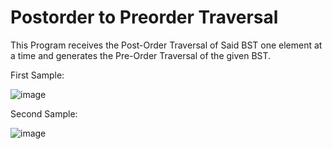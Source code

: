 # Postorder to Preorder Traversal
This Program receives the Post-Order Traversal of Said BST one element at a time and generates the Pre-Order Traversal of the given BST.

First Sample:

![image](https://user-images.githubusercontent.com/99765893/178119158-2a2c8cab-5206-4485-a590-ac0da7bb151f.png)

Second Sample:

![image](https://user-images.githubusercontent.com/99765893/178119192-9bf2332b-780a-4bbd-bf44-678cbb83aac4.png)
